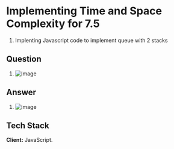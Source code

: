 
# Implementing Time and Space Complexity for 7.5
1. Implenting Javascript code to implement queue with 2 stacks

## Question
1. ![image](https://user-images.githubusercontent.com/102906185/194762207-7fe21ed5-4c9d-4674-bed7-fd6f3a1e59d0.png)

## Answer 
1. ![image](https://user-images.githubusercontent.com/102906185/194762234-6cdc000f-bbea-4ca8-a53a-0868911a15f2.png)


## Tech Stack

**Client:** JavaScript.



